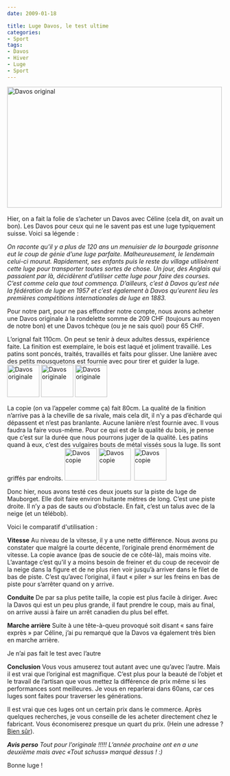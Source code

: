 ```yaml
---
date: 2009-01-18

title: Luge Davos, le test ultime
categories:
- Sport
tags:
- Davos
- Hiver
- Luge
- Sport
---
```

<img class="alignnone" title="La photo d'une luge Davos" src="https://farm4.static.flickr.com/3362/3206259790_de55995432.jpg" alt="Davos original" width="500" height="281" /> 

Hier, on a fait la folie de s’acheter un Davos avec Céline (cela dit, on avait un bon). Les Davos pour ceux qui ne le savent pas est une luge typiquement suisse. Voici sa légende :

<em>On raconte qu’il y a plus de 120 ans un menuisier de la bourgade grisonne eut le coup de génie d’une luge parfaite. Malheureusement, le lendemain celui-ci mourut. Rapidement, ses enfants puis le reste du village utilisèrent cette luge pour transporter toutes sortes de chose. Un jour, des Anglais qui passaient par là, décidèrent d’utiliser cette luge pour faire des courses. C’est comme cela que tout commença.
D’ailleurs, c’est à Davos qu’est née la fédération de luge en 1957 et c’est également à Davos qu’eurent lieu les premières compétitions internationales de luge en 1883.</em>

<em><!--more--></em>

Pour notre part, pour ne pas effondrer notre compte, nous avons acheter une Davos originale à la rondelette somme de 209 CHF (toujours au moyen de notre bon) et une Davos tchèque (ou je ne sais quoi) pour 65 CHF.

L’orignal fait 110cm. On peut se tenir à deux adultes dessus, expérience faite. La finition est exemplaire, le bois est laqué et joliment travaillé. Les patins sont poncés, traités, travaillés et faits pour glisser. Une lanière avec des petits mousquetons est fournie avec pour tirer et guider la luge. 
<a class="tt-flickr tt-flickr-Square" title="Davos originale" href="https://www.flickr.com/photos/alienlebarge/3206518806/"><img class="alignnone" src="https://farm4.static.flickr.com/3333/3206518806_0896c39962_s.jpg" alt="Davos originale" width="75" height="75" /></a> <a class="tt-flickr tt-flickr-Square" title="Davos originale" href="https://www.flickr.com/photos/alienlebarge/3206518532/"><img class="alignnone" src="https://farm4.static.flickr.com/3343/3206518532_5776c0e85b_s.jpg" alt="Davos originale" width="75" height="75" /></a> <a class="tt-flickr tt-flickr-Square" title="Davos originale" href="https://www.flickr.com/photos/alienlebarge/3205677103/"><img class="alignnone" src="https://farm4.static.flickr.com/3511/3205677103_0a572a3424_s.jpg" alt="Davos originale" width="75" height="75" /></a> 

La copie (on va l’appeler comme ça) fait 80cm. La qualité de la finition n’arrive pas à la cheville de sa rivale, mais cela dit, il n’y a pas d’écharde qui dépassent et n’est pas branlante. Aucune lanière n’est fournie avec. Il vous faudra la faire vous-même.
Pour ce qui est de la qualité du bois, je pense que c’est sur la durée que nous pourrons juger de la qualité. Les patins quand à eux, c’est des vulgaires bouts de métal vissés sous la luge. Ils sont griffés par endroits.
<img class="alignnone" src="https://farm4.static.flickr.com/3464/3206518730_260c2e0408_s.jpg" alt="Davos copie" width="75" height="75" /> <a class="tt-flickr tt-flickr-Square" title="Davos copie" href="https://www.flickr.com/photos/alienlebarge/3206518622/"><img class="alignnone" src="https://farm4.static.flickr.com/3414/3206518622_b5553d1d31_s.jpg" alt="Davos copie" width="75" height="75" /></a>  <a class="tt-flickr tt-flickr-Square" title="Davos copie" href="https://www.flickr.com/photos/alienlebarge/3206518352/"><img class="alignnone" src="https://farm4.static.flickr.com/3388/3206518352_f1d09405c8_s.jpg" alt="Davos copie" width="75" height="75" /></a> 

Donc hier, nous avons testé ces deux jouets sur la piste de luge de Mauborget. Elle doit faire environ huitante mètres de long. C’est une piste droite. Il n’y a pas de sauts ou d’obstacle. En fait, c’est un talus avec de la neige (et un télébob).

Voici le comparatif d'utilisation :

<strong>Vitesse</strong>
Au niveau de la vitesse, il y a une nette différence. Nous avons pu constater que malgré la courte décente, l’originale prend énormément de vitesse. La copie avance (pas de soucie de ce côté-là), mais moins vite. L’avantage c’est qu’il y a moins besoin de freiner et du coup de recevoir de la neige dans la figure et de ne plus rien voir jusqu’à arriver dans le filet de bas de piste. C’est qu’avec l’original, il faut « piler » sur les freins en bas de piste pour s’arrêter quand on y arrive.

<strong>Conduite</strong>
De par sa plus petite taille, la copie est plus facile à diriger. Avec la Davos qui est un peu plus grande, il faut prendre le coup, mais au final, on arrive aussi à faire un arrêt canadien du plus bel effet.

<strong>Marche arrière</strong>
Suite à une tête-à-queu provoqué soit disant « sans faire exprès » par Céline, j’ai pu remarqué que la Davos va également très bien en marche arrière.

Je n’ai pas fait le test avec l’autre

<strong>Conclusion</strong>
Vous vous amuserez tout autant avec une qu’avec l’autre. Mais il est vrai que l’original est magnifique. C’est plus pour la beauté de l’objet et le travail de l’artisan que vous mettez la différence de prix même si les performances sont meilleures. Je vous en reparlerai dans 60ans, car ces luges sont faites pour traverser les générations. 

Il est vrai que ces luges ont un certain prix dans le commerce. Après quelques recherches, je vous conseille de les acheter directement chez le fabricant. Vous économiserez presque un quart du prix. (Hein une adresse ? <a title="Les luges Graf" href="https://www.graf-schlitten.ch/">Bien sûr</a>).

<strong><em>Avis perso</em></strong><em>
Tout pour l’originale !!!!! L’année prochaine ont en a une deuxième mais avec «Tout schuss» marqué dessus ! :)</em>

Bonne luge !
